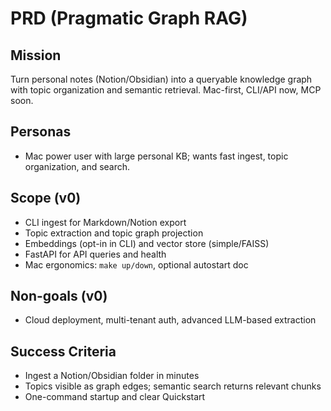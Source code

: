 # PRD (Pragmatic Graph RAG)

## Mission
Turn personal notes (Notion/Obsidian) into a queryable knowledge graph with topic organization and semantic retrieval. Mac-first, CLI/API now, MCP soon.

## Personas
- Mac power user with large personal KB; wants fast ingest, topic organization, and search.

## Scope (v0)
- CLI ingest for Markdown/Notion export
- Topic extraction and topic graph projection
- Embeddings (opt-in in CLI) and vector store (simple/FAISS)
- FastAPI for API queries and health
- Mac ergonomics: `make up/down`, optional autostart doc

## Non-goals (v0)
- Cloud deployment, multi-tenant auth, advanced LLM-based extraction

## Success Criteria
- Ingest a Notion/Obsidian folder in minutes
- Topics visible as graph edges; semantic search returns relevant chunks
- One-command startup and clear Quickstart
